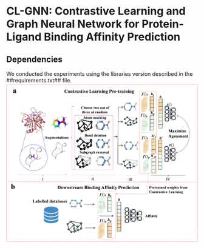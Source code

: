 # CL-GNN: Contrastive Learning and Graph Neural Network for Protein-Ligand Binding Affinity Prediction 
## Dependencies
We conducted the experiments using the libraries version described in the ##requirements.txt## file.
![image](https://github.com/Shaoruisun/CL-GNN/blob/main/Figure.png)

